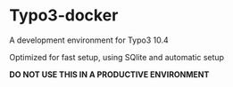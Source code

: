 # Typo3-docker

A development environment for Typo3 10.4

Optimized for fast setup, using SQlite and automatic setup

**DO NOT USE THIS IN A PRODUCTIVE ENVIRONMENT**
